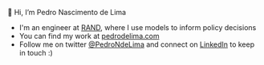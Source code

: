👋 Hi, I’m Pedro Nascimento de Lima

- I'm an engineer at [RAND](https://rand.org), where I use models to inform policy decisions
- You can find my work at [pedrodelima.com](https://pedrodelima.com)
- Follow me on twitter [@PedroNdeLima](https://twitter.com/PedroNdeLima) and connect on [LinkedIn](https://www.linkedin.com/in/pedro-nascimento-de-lima/) to keep in touch :)

